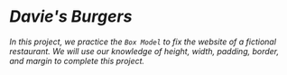 
# *Davie's Burgers*  
*In this project, we practice the `Box Model` to fix the website of a fictional restaurant. We will use our knowledge of height, width, padding, border, and margin to complete this project.*
